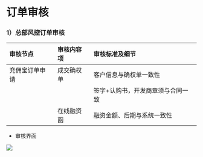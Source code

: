 # 订单审核

### 1）总部风控订单审核

| 审核节点 | 审核内容项 | 审核标准及细节 |
| :--- | :--- | :--- |
| 充佣宝订单申请 | 成交确权单 | 客户信息与确权单一致性 |
|  |  | 签字+认购书，开发商章须与合同一致 |
|  | 在线融资函 | 融资金额、后期与系统一致性 |

* 审核界面

![](/assets/import.png审2)

